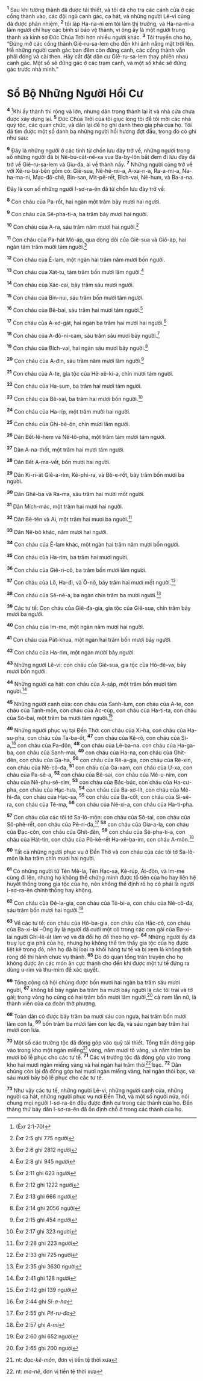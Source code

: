 <sup><b>1</b></sup> Sau khi tường thành đã được tái thiết, và tôi đã cho tra các cánh cửa ở các cổng thành vào, các đội ngũ canh gác, ca hát, và những người Lê-vi cũng đã được phân nhiệm, <sup><b>2</b></sup> tôi lập Ha-na-ni em tôi làm thị trưởng, và Ha-na-ni-a làm người chỉ huy các binh sĩ bảo vệ thành, vì ông ấy là một người trung thành và kính sợ Ðức Chúa Trời hơn nhiều người khác. <sup><b>3</b></sup> Tôi truyền cho họ, “Ðừng mở các cổng thành Giê-ru-sa-lem cho đến khi ánh nắng mặt trời lên. Hễ những người canh gác ban đêm còn đứng canh, các cổng thành vẫn phải đóng và cài then. Hãy cắt đặt dân cư Giê-ru-sa-lem thay phiên nhau canh gác. Một số sẽ đứng gác ở các trạm canh, và một số khác sẽ đứng gác trước nhà mình.”

# Sổ Bộ Những Người Hồi Cư
<sup><b>4</b></sup> [^1@-6a7968f4-1d3b-4067-a4d9-20a77f4473f6]Khi ấy thành thì rộng và lớn, nhưng dân trong thành lại ít và nhà cửa chưa được xây dựng lại. <sup><b>5</b></sup> Ðức Chúa Trời của tôi giục lòng tôi để tôi mời các nhà quý tộc, các quan chức, và dân lại để họ ghi danh theo gia phả của họ. Tôi đã tìm được một sổ danh bạ những người hồi hương đợt đầu, trong đó có ghi như sau:

<sup><b>6</b></sup> Ðây là những người ở các tỉnh từ chốn lưu đày trở về, những người trong số những người đã bị Nê-bu-cát-nê-xa vua Ba-by-lôn bắt đem đi lưu đày đã trở về Giê-ru-sa-lem và Giu-đa, ai về thành nấy. <sup><b>7</b></sup> Những người cùng trở về với Xê-ru-ba-bên gồm có: Giê-sua, Nê-hê-mi-a, A-xa-ri-a, Ra-a-mi-a, Na-ha-ma-ni, Mạc-đô-chê, Bin-san, Mít-pê-rết, Bích-vai, Nê-hum, và Ba-a-na.

Ðây là con số những người I-sơ-ra-ên đã từ chốn lưu đày trở về:

<sup><b>8</b></sup> Con cháu của Pa-rốt, hai ngàn một trăm bảy mươi hai người.

<sup><b>9</b></sup> Con cháu của Sê-pha-ti-a, ba trăm bảy mươi hai người.

<sup><b>10</b></sup> Con cháu của A-ra, sáu trăm năm mươi hai người.[^1-6a7968f4-1d3b-4067-a4d9-20a77f4473f6]

<sup><b>11</b></sup> Con cháu của Pa-hát Mô-áp, qua dòng dõi của Giê-sua và Giô-áp, hai ngàn tám trăm mười tám người.[^2-6a7968f4-1d3b-4067-a4d9-20a77f4473f6]

<sup><b>12</b></sup> Con cháu của Ê-lam, một ngàn hai trăm năm mươi bốn người.

<sup><b>13</b></sup> Con cháu của Xát-tu, tám trăm bốn mươi lăm người.[^3-6a7968f4-1d3b-4067-a4d9-20a77f4473f6]

<sup><b>14</b></sup> Con cháu của Xác-cai, bảy trăm sáu mươi người.

<sup><b>15</b></sup> Con cháu của Bin-nui, sáu trăm bốn mươi tám người.

<sup><b>16</b></sup> Con cháu của Bê-bai, sáu trăm hai mươi tám người.[^4-6a7968f4-1d3b-4067-a4d9-20a77f4473f6]

<sup><b>17</b></sup> Con cháu của A-xơ-gát, hai ngàn ba trăm hai mươi hai người.[^5-6a7968f4-1d3b-4067-a4d9-20a77f4473f6]

<sup><b>18</b></sup> Con cháu của A-đô-ni-cam, sáu trăm sáu mươi bảy người.[^6-6a7968f4-1d3b-4067-a4d9-20a77f4473f6]

<sup><b>19</b></sup> Con cháu của Bích-vai, hai ngàn sáu mươi bảy người.[^7-6a7968f4-1d3b-4067-a4d9-20a77f4473f6]

<sup><b>20</b></sup> Con cháu của A-đin, sáu trăm năm mươi lăm người.[^8-6a7968f4-1d3b-4067-a4d9-20a77f4473f6]

<sup><b>21</b></sup> Con cháu của A-te, gia tộc của Hê-xê-ki-a, chín mươi tám người.

<sup><b>22</b></sup> Con cháu của Ha-sum, ba trăm hai mươi tám người.

<sup><b>23</b></sup> Con cháu của Bê-xai, ba trăm hai mươi bốn người.[^9-6a7968f4-1d3b-4067-a4d9-20a77f4473f6]

<sup><b>24</b></sup> Con cháu của Ha-ríp, một trăm mười hai người.

<sup><b>25</b></sup> Con cháu của Ghi-bê-ôn, chín mươi lăm người.

<sup><b>26</b></sup> Dân Bết-lê-hem và Nê-tô-pha, một trăm tám mươi tám người.

<sup><b>27</b></sup> Dân A-na-thốt, một trăm hai mươi tám người.

<sup><b>28</b></sup> Dân Bết A-ma-vết, bốn mươi hai người.

<sup><b>29</b></sup> Dân Ki-ri-át Giê-a-rim, Kê-phi-ra, và Bê-e-rốt, bảy trăm bốn mươi ba người.

<sup><b>30</b></sup> Dân Ghê-ba và Ra-ma, sáu trăm hai mươi mốt người.

<sup><b>31</b></sup> Dân Mích-mác, một trăm hai mươi hai người.

<sup><b>32</b></sup> Dân Bê-tên và Ai, một trăm hai mươi ba người.[^10-6a7968f4-1d3b-4067-a4d9-20a77f4473f6]

<sup><b>33</b></sup> Dân Nê-bô khác, năm mươi hai người.

<sup><b>34</b></sup> Con cháu của Ê-lam khác, một ngàn hai trăm năm mươi bốn người.

<sup><b>35</b></sup> Con cháu của Ha-rim, ba trăm hai mươi người.

<sup><b>36</b></sup> Con cháu của Giê-ri-cô, ba trăm bốn mươi lăm người.

<sup><b>37</b></sup> Con cháu của Lô, Ha-đi, và Ô-nô, bảy trăm hai mươi mốt người.[^11-6a7968f4-1d3b-4067-a4d9-20a77f4473f6]

<sup><b>38</b></sup> Con cháu của Sê-nê-a, ba ngàn chín trăm ba mươi người.[^12-6a7968f4-1d3b-4067-a4d9-20a77f4473f6]

<sup><b>39</b></sup> Các tư tế: Con cháu của Giê-đa-gia, gia tộc của Giê-sua, chín trăm bảy mươi ba người.

<sup><b>40</b></sup> Con cháu của Im-me, một ngàn năm mươi hai người.

<sup><b>41</b></sup> Con cháu của Pát-khua, một ngàn hai trăm bốn mươi bảy người.

<sup><b>42</b></sup> Con cháu của Ha-rim, một ngàn mười bảy người.

<sup><b>43</b></sup> Những người Lê-vi: con cháu của Giê-sua, gia tộc của Hô-đê-va, bảy mươi bốn người.

<sup><b>44</b></sup> Những người ca hát: con cháu của A-sáp, một trăm bốn mươi tám người.[^13-6a7968f4-1d3b-4067-a4d9-20a77f4473f6]

<sup><b>45</b></sup> Những người canh cửa: con cháu của Sanh-lum, con cháu của A-te, con cháu của Tanh-môn, con cháu của Ạc-cúp, con cháu của Ha-ti-ta, con cháu của Sô-bai, một trăm ba mươi tám người.[^14-6a7968f4-1d3b-4067-a4d9-20a77f4473f6]

<sup><b>46</b></sup> Những người phục vụ tại Ðền Thờ: con cháu của Xi-ha, con cháu của Ha-su-pha, con cháu của Ta-ba-ốt, <sup><b>47</b></sup> con cháu của Kê-rô, con cháu của Si-a,[^15-6a7968f4-1d3b-4067-a4d9-20a77f4473f6] con cháu của Pa-đôn, <sup><b>48</b></sup> con cháu của Lê-ba-na. con cháu của Ha-ga-ba, con cháu của Sanh-mai, <sup><b>49</b></sup> con cháu của Ha-na, con cháu của Ghít-đên, con cháu của Ga-ha, <sup><b>50</b></sup> con cháu của Rê-a-gia, con cháu của Rê-xin, con cháu của Nê-cô-đa, <sup><b>51</b></sup> con cháu của Ga-xam, con cháu của U-xa, con cháu của Pa-sê-a, <sup><b>52</b></sup> con cháu của Bê-sai, con cháu của Mê-u-nim, con cháu của Nê-phu-sê-sim, <sup><b>53</b></sup> con cháu của Bác-búc, con cháu của Ha-cư-pha, con cháu của Hạc-hưa, <sup><b>54</b></sup> con cháu của Ba-xơ-lít, con cháu của Mê-hi-đa, con cháu của Hạc-sa, <sup><b>55</b></sup> con cháu của Ba-cốt, con cháu của Si-sê-ra, con cháu của Tê-ma, <sup><b>56</b></sup> con cháu của Nê-xi-a, con cháu của Ha-ti-pha.

<sup><b>57</b></sup> Con cháu của các tôi tớ Sa-lô-môn: con cháu của Sô-tai, con cháu của Sô-phê-rết, con cháu của Pê-ri-đa,[^16-6a7968f4-1d3b-4067-a4d9-20a77f4473f6] <sup><b>58</b></sup> con cháu của Gia-a-la, con cháu của Ðạc-côn, con cháu của Ghít-đên, <sup><b>59</b></sup> con cháu của Sê-pha-ti-a, con cháu của Hát-tin, con cháu của Pô-kê-rết Ha-xê-ba-im, con cháu A-môn.[^17-6a7968f4-1d3b-4067-a4d9-20a77f4473f6]

<sup><b>60</b></sup> Tất cả những người phục vụ ở Ðền Thờ và con cháu của các tôi tớ Sa-lô-môn là ba trăm chín mươi hai người.

<sup><b>61</b></sup> Có những người từ Tên Mê-la, Tên Hạc-sa, Kê-rúp, Át-đôn, và Im-me cùng đi lên, nhưng họ không thể chứng minh được tổ tiên của họ hay liên hệ huyết thống trong gia tộc của họ, nên không thể định rõ họ có phải là người I-sơ-ra-ên chính thống hay không.

<sup><b>62</b></sup> Con cháu của Ðê-la-gia, con cháu của Tô-bi-a, con cháu của Nê-cô-đa, sáu trăm bốn mươi hai người.[^18-6a7968f4-1d3b-4067-a4d9-20a77f4473f6]

<sup><b>63</b></sup> Về các tư tế: con cháu của Hô-ba-gia, con cháu của Hắc-cô, con cháu của Ba-xi-lai –Ông ấy là người đã cưới một cô trong các con gái của Ba-xi-lai người Ghi-lê-át làm vợ và đã đổi họ để theo họ vợ– <sup><b>64</b></sup> Những người ấy đã truy lục gia phả của họ, nhưng họ không thể tìm thấy gia tộc của họ được liệt kê trong đó, nên họ đã bị loại ra khỏi hàng tư tế và bị xem là không tinh ròng để thi hành chức vụ thánh. <sup><b>65</b></sup> Do đó quan tổng trấn truyền cho họ không được ăn các món ăn cực thánh cho đến khi được một tư tế đứng ra dùng u-rim và thu-mim để xác quyết.

<sup><b>66</b></sup> Tổng cộng cả hội chúng được bốn mươi hai ngàn ba trăm sáu mươi người, <sup><b>67</b></sup> không kể bảy ngàn ba trăm ba mươi bảy người là các tôi trai và tớ gái; trong vòng họ cũng có hai trăm bốn mươi lăm người,[^19-6a7968f4-1d3b-4067-a4d9-20a77f4473f6] cả nam lẫn nữ, là thành viên của ca đoàn thờ phượng.

<sup><b>68</b></sup> Toàn dân có được bảy trăm ba mươi sáu con ngựa, hai trăm bốn mươi lăm con la, <sup><b>69</b></sup> bốn trăm ba mươi lăm con lạc đà, và sáu ngàn bảy trăm hai mươi con lừa.

<sup><b>70</b></sup> Một số các trưởng tộc đã đóng góp vào quỹ tái thiết. Tổng trấn đóng góp vào trong kho một ngàn miếng[^20-6a7968f4-1d3b-4067-a4d9-20a77f4473f6] vàng, năm mươi tô vàng, và năm trăm ba mươi bộ lễ phục cho các tư tế. <sup><b>71</b></sup> Các vị trưởng tộc đã đóng góp vào trong kho hai mươi ngàn miếng vàng và hai ngàn hai trăm thỏi[^21-6a7968f4-1d3b-4067-a4d9-20a77f4473f6] bạc. <sup><b>72</b></sup> Dân chúng còn lại đã đóng góp hai mươi ngàn miếng vàng, hai ngàn thỏi bạc, và sáu mươi bảy bộ lễ phục cho các tư tế.

<sup><b>73</b></sup> Như vậy các tư tế, những người Lê-vi, những người canh cửa, những người ca hát, những người phục vụ nơi Ðền Thờ, và một số người nữa, nói chung mọi người I-sơ-ra-ên đều được định cư trong các thành của họ. Ðến tháng thứ bảy dân I-sơ-ra-ên đã ổn định chỗ ở trong các thành của họ.

[^1-6a7968f4-1d3b-4067-a4d9-20a77f4473f6]: Êxr 2:5 ghi 775 người
[^2-6a7968f4-1d3b-4067-a4d9-20a77f4473f6]: Êxr 2:6 ghi 2812 người
[^3-6a7968f4-1d3b-4067-a4d9-20a77f4473f6]: Êxr 2:8 ghi 945 người
[^4-6a7968f4-1d3b-4067-a4d9-20a77f4473f6]: Êxr 2:11 ghi 623 người
[^5-6a7968f4-1d3b-4067-a4d9-20a77f4473f6]: Êxr 2:12 ghi 1222 người
[^6-6a7968f4-1d3b-4067-a4d9-20a77f4473f6]: Êxr 2:13 ghi 666 người
[^7-6a7968f4-1d3b-4067-a4d9-20a77f4473f6]: Êxr 2:14 ghi 2056 người
[^8-6a7968f4-1d3b-4067-a4d9-20a77f4473f6]: Êxr 2:15 ghi 454 người
[^9-6a7968f4-1d3b-4067-a4d9-20a77f4473f6]: Êxr 2:17 ghi 323 người
[^10-6a7968f4-1d3b-4067-a4d9-20a77f4473f6]: Êxr 2:28 ghi 223 người
[^11-6a7968f4-1d3b-4067-a4d9-20a77f4473f6]: Êxr 2:33 ghi 725 người
[^12-6a7968f4-1d3b-4067-a4d9-20a77f4473f6]: Êxr 2:35 ghi 3630 người
[^13-6a7968f4-1d3b-4067-a4d9-20a77f4473f6]: Êxr 2:41 ghi 128 người
[^14-6a7968f4-1d3b-4067-a4d9-20a77f4473f6]: Êxr 2:42 ghi 139 người
[^15-6a7968f4-1d3b-4067-a4d9-20a77f4473f6]: Êxr 2:44 ghi *Si-a-ha*
[^16-6a7968f4-1d3b-4067-a4d9-20a77f4473f6]: Êxr 2:55 ghi *Pê-ru-đa*
[^17-6a7968f4-1d3b-4067-a4d9-20a77f4473f6]: Êxr 2:57 ghi *A-mi*
[^18-6a7968f4-1d3b-4067-a4d9-20a77f4473f6]: Êxr 2:60 ghi 652 người
[^19-6a7968f4-1d3b-4067-a4d9-20a77f4473f6]: Êxr 2:65 ghi 200 người
[^20-6a7968f4-1d3b-4067-a4d9-20a77f4473f6]: nt: *đạc-kê-môn*, đơn vị tiền tệ thời xưa
[^21-6a7968f4-1d3b-4067-a4d9-20a77f4473f6]: nt: *ma-nê*, đơn vị tiền tệ thời xưa
[^1@-6a7968f4-1d3b-4067-a4d9-20a77f4473f6]: (Êxr 2:1-70)
